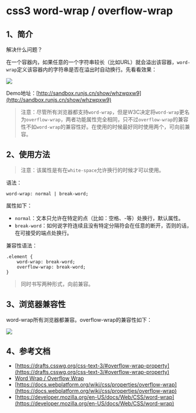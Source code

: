 # css3 word-wrap / overflow-wrap

## 1、简介

解决什么问题？

在一个容器内，如果任意的一个字符串较长（比如URL）就会溢出该容器，`word-wrap`定义该容器内的字符串是否在溢出时自动换行。先看看效果：

![](http://7mj4a6.com1.z0.glb.clouddn.com/63129846192649.png)

Demo地址：[http://sandbox.runjs.cn/show/whzwpxw9](http://sandbox.runjs.cn/show/whzwpxw9)

> 注意：尽管所有浏览器都支持`word-wrap`，但是W3C决定将`word-wrap`更名为`overflow-wrap`，两者功能属性完全相同，只不过`overflow-wrap`的兼容性不如`word-wrap`的兼容性好。在使用的时候最好同时使用两个，可向前兼容。

## 2、使用方法

> 注意：该属性是有在`white-space`允许换行的时候才可以使用。

语法：

    word-wrap: normal | break-word;

属性如下：

* `normal`：文本只允许在特定的点（比如：空格、-等）处换行，默认属性。
* `break-word`：如何说字符连续且没有特定分隔符会在任意的断开，否则的话，在可接受的端点处换行。

兼容性语法：

    .element {
        word-wrap: break-word;
        overflow-wrap: break-word;
    }

> 同时书写两种形式，向前兼容。

## 3、浏览器兼容性

word-wrap所有浏览器都兼容。overflow-wrap的兼容性如下：

![](http://7mj4a6.com1.z0.glb.clouddn.com/1264319264.png)

## 4、参考文档

* [https://drafts.csswg.org/css-text-3/#overflow-wrap-property](https://drafts.csswg.org/css-text-3/#overflow-wrap-property)
* [Word Wrap / Overflow Wrap](http://css3clickchart.com/#overflow-wrap)
* [https://docs.webplatform.org/wiki/css/properties/overflow-wrap](https://docs.webplatform.org/wiki/css/properties/overflow-wrap)
* [https://developer.mozilla.org/en-US/docs/Web/CSS/word-wrap](https://developer.mozilla.org/en-US/docs/Web/CSS/word-wrap)
